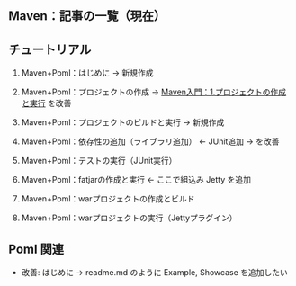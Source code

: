 ## Maven：記事の一覧（現在）


## チュートリアル
1. Maven+Poml：はじめに
  -> 新規作成

2. Maven+Poml：プロジェクトの作成
  -> [Maven入門：1.プロジェクトの作成と実行](https://web-dev.hatenablog.com/entry/maven/intro/create-prj-and-exec) を改善

3. Maven+Poml：プロジェクトのビルドと実行
  -> 新規作成

4. Maven+Poml：依存性の追加（ライブラリ追加） <- JUnit追加
  -> []() を改善 

5. Maven+Poml：テストの実行（JUnit実行）
6. Maven+Poml：fatjarの作成と実行 <- ここで組込み Jetty を追加 
7. Maven+Poml：warプロジェクトの作成とビルド
8. Maven+Poml：warプロジェクトの実行（Jettyプラグイン）


## Poml 関連
- 改善: はじめに
  -> readme.md のように Example, Showcase を追加したい

